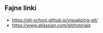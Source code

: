 ## Fajne linki
* https://git-school.github.io/visualizing-git/
* https://www.atlassian.com/git/tutorials


